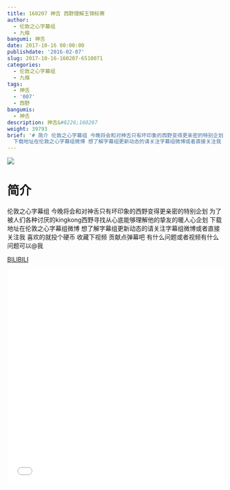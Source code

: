 ```yaml
---
title: 160207 神舌 西野理解王锦标赛
author:
  - 伦敦之心字幕组
  - 九條
bangumi: 神舌
date: 2017-10-16 00:00:00
publishdate: '2016-02-07'
slug: 2017-10-16-160207-6510071
categories:
  - 伦敦之心字幕组
  - 九條
tags:
  - 神舌
  - '007'
  - 西野
bangumis:
  - 神舌
description: 神舌&#8226;160207
weight: 39793
brief: '# 简介 伦敦之心字幕组 今晚将会和对神舌只有坏印象的西野变得更亲密的特别企划 为了被人们各种讨厌的kingkong西野寻找从心底能够理解他的挚友的暖人心企划
  下载地址在伦敦之心字幕组微博 想了解字幕组更新动态的请关注字幕组微博或者直接关注我 喜欢的就投个硬币 收藏下视频 贡献点弹幕吧 有什么问题或者视频有什么问题可以@我'
---
```


![](https://i.imgur.com/SvGtkFI.jpg)

# 简介  
伦敦之心字幕组 今晚将会和对神舌只有坏印象的西野变得更亲密的特别企划 为了被人们各种讨厌的kingkong西野寻找从心底能够理解他的挚友的暖人心企划 下载地址在伦敦之心字幕组微博 想了解字幕组更新动态的请关注字幕组微博或者直接关注我 喜欢的就投个硬币 收藏下视频 贡献点弹幕吧
有什么问题或者视频有什么问题可以@我

  [BILIBILI](https://www.bilibili.com/video/av6510071/)


<div class="vcontainer">  <iframe class='video' src="//www.bilibili.com/blackboard/player.html?aid=6510071" width="100%" height="500" frameborder="0" allowfullscreen="allowfullscreen"></iframe></div>

